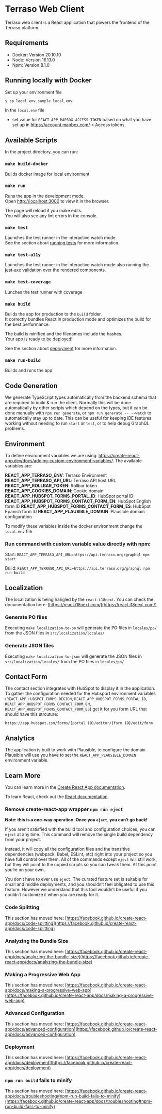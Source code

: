 # Terraso Web Client

Terraso web client is a React application that powers the frontend of the Terraso platform.

## Requirements

- Docker: Version 20.10.10
- Node: Version 16.13.0
- Npm: Version 8.1.0

## Running locally with Docker

Set up your environment file

```sh
$ cp local.env.sample local.env
```

In the `local.env` file

-   set value for `REACT_APP_MAPBOX_ACCESS_TOKEN` based on what you have set up in https://account.mapbox.com/ > Access tokens.


## Available Scripts

In the project directory, you can run:

### `make build-docker`

Builds docker image for local environment

### `make run`

Runs the app in the development mode.\
Open [http://localhost:3000](http://localhost:3000) to view it in the browser.

The page will reload if you make edits.\
You will also see any lint errors in the console.

### `make test`

Launches the test runner in the interactive watch mode.\
See the section about [running tests](https://facebook.github.io/create-react-app/docs/running-tests) for more information.

### `make test-a11y`

Launches the test runner in the interactive watch mode also running the [jest-axe](https://www.npmjs.com/package/jest-axe) validation over the rendered components.

### `make test-coverage`

Lunches the test runner with coverage

### `make build`

Builds the app for production to the `build` folder.\
It correctly bundles React in production mode and optimizes the build for the best performance.

The build is minified and the filenames include the hashes.\
Your app is ready to be deployed!

See the section about [deployment](https://facebook.github.io/create-react-app/docs/deployment) for more information.

### `make run-build`

Builds and runs the app

## Code Generation

We generate TypeScript types automatically from the backend schema that are required to build & run the client. Normally this will be done automatically by other scripts which depend on the types, but it can be done manually with `npm run generate`, or `npm run generate -- --watch` to automatically stay up to date. This can be useful for keeping IDE features working without needing to run `start` or `test`, or to help debug GraphQL problems.

## Environment

To define environment variables we are using: https://create-react-app.dev/docs/adding-custom-environment-variables/. The available variables are:

**REACT_APP_TERRASO_ENV**: Terraso Environment
**REACT_APP_TERRASO_API_URL**: Terraso API host URL
**REACT_APP_ROLLBAR_TOKEN**: Rollbar token
**REACT_APP_COOKIES_DOMAIN**: Cookie domain
**REACT_APP_HUBSPOT_FORMS_PORTAL_ID**: HubSpot portal ID
**REACT_APP_HUBSPOT_FORMS_CONTACT_FORM_EN**: HubSpot English form ID
**REACT_APP_HUBSPOT_FORMS_CONTACT_FORM_ES**: HubSpot Epanish form ID
**REACT_APP_PLAUSIBLE_DOMAIN**: Plausible domain configuration

To modify these variables inside the docker environment change the `local.env` file

### Run command with custom variable value directly with npm:

Start: `REACT_APP_TERRASO_API_URL=https://api.terraso.org/graphql npm start`

Build: `REACT_APP_TERRASO_API_URL=https://api.terraso.org/graphql npm run build`

## Localization

The localization is being hangled by the `react-i18next`. You can check the documentation here: [https://react.i18next.com/](https://react.i18next.com/)

### Generate PO files

Executing `make localization-to-po` will generate the PO files in `locales/po/` from the JSON files in `src/localization/locales/`

### Generate JSON files

Executing `make localization-to-json` will generate the JSON files in `src/localization/locales/` from the PO files in `locales/po/`

## Contact Form

The contact section integrates with HubSpot to display it in the application. To gather the configuration needed for the Hubsport environment variables (`REACT_APP_HUBSPOT_FORMS_REGION`, `REACT_APP_HUBSPOT_FORMS_PORTAL_ID`, `REACT_APP_HUBSPOT_FORMS_CONTACT_FORM_EN`, `REACT_APP_HUBSPOT_FORMS_CONTACT_FORM_ES`) get it for you form URL that should have this strcuture:

`https://app.hubspot.com/forms/{portal ID}/editor/{form ID}/edit/form`

## Analytics

The application is built to work with Plausible, to configure the domain Plausible will use you have to set the `REACT_APP_PLAUSIBLE_DOMAIN` environment variable.

## Learn More

You can learn more in the [Create React App documentation](https://facebook.github.io/create-react-app/docs/getting-started).

To learn React, check out the [React documentation](https://reactjs.org/).

### Remove create-react-app wrapper `npm run eject`

**Note: this is a one-way operation. Once you `eject`, you can’t go back!**

If you aren’t satisfied with the build tool and configuration choices, you can `eject` at any time. This command will remove the single build dependency from your project.

Instead, it will copy all the configuration files and the transitive dependencies (webpack, Babel, ESLint, etc) right into your project so you have full control over them. All of the commands except `eject` will still work, but they will point to the copied scripts so you can tweak them. At this point you’re on your own.

You don’t have to ever use `eject`. The curated feature set is suitable for small and middle deployments, and you shouldn’t feel obligated to use this feature. However we understand that this tool wouldn’t be useful if you couldn’t customize it when you are ready for it.

### Code Splitting

This section has moved here: [https://facebook.github.io/create-react-app/docs/code-splitting](https://facebook.github.io/create-react-app/docs/code-splitting)

### Analyzing the Bundle Size

This section has moved here: [https://facebook.github.io/create-react-app/docs/analyzing-the-bundle-size](https://facebook.github.io/create-react-app/docs/analyzing-the-bundle-size)

### Making a Progressive Web App

This section has moved here: [https://facebook.github.io/create-react-app/docs/making-a-progressive-web-app](https://facebook.github.io/create-react-app/docs/making-a-progressive-web-app)

### Advanced Configuration

This section has moved here: [https://facebook.github.io/create-react-app/docs/advanced-configuration](https://facebook.github.io/create-react-app/docs/advanced-configuration)

### Deployment

This section has moved here: [https://facebook.github.io/create-react-app/docs/deployment](https://facebook.github.io/create-react-app/docs/deployment)

### `npm run build` fails to minify

This section has moved here: [https://facebook.github.io/create-react-app/docs/troubleshooting#npm-run-build-fails-to-minify](https://facebook.github.io/create-react-app/docs/troubleshooting#npm-run-build-fails-to-minify)
